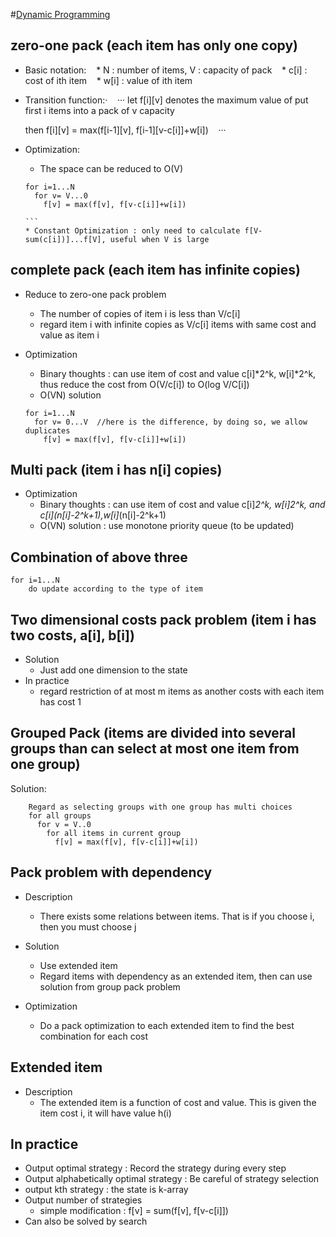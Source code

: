 #[Dynamic Programming](http://love-oriented.com/pack/)

## zero-one pack (each item has only one copy)

* Basic notation: 
    * N : number of items, V : capacity of pack
    * c[i] : cost of ith item
    * w[i] : value of ith item
    
* Transition function:·
    ···
    let f[i][v] denotes the maximum value of put first i items into a pack of v capacity
    
    then f[i][v] = max(f[i-1][v], f[i-1][v-c[i]]+w[i])
    ···
      
* Optimization:

    * The space can be reduced to O(V)
    ````
    for i=1...N
      for v= V...0   
        f[v] = max(f[v], f[v-c[i]]+w[i])  

    ```
    * Constant Optimization : only need to calculate f[V-sum(c[i])]...f[V], useful when V is large
    
## complete pack (each item has infinite copies)

* Reduce to zero-one pack problem
    * The number of copies of item i is less than V/c[i]
    * regard item i with infinite copies as V/c[i] items with same cost and value as item i
    
* Optimization
    * Binary thoughts : can use item of cost and value c[i]*2^k, w[i]*2^k, thus reduce the cost from O(V/c[i]) to O(log V/C[i])
    * O(VN) solution
    ```
    for i=1...N  
      for v= 0...V  //here is the difference, by doing so, we allow duplicates 
        f[v] = max(f[v], f[v-c[i]]+w[i]) 
    ```

       
## Multi pack (item i has n[i] copies)
* Optimization
    * Binary thoughts : can use item of cost and value c[i]*2^k, w[i]*2^k, and c[i]*(n[i]-2^k+1),w[i]*(n[i]-2^k+1)
    * O(VN) solution : use monotone priority queue (to be updated)
    
## Combination of above three
```
for i=1...N
    do update according to the type of item
```
    
## Two dimensional costs pack problem (item i has two costs, a[i], b[i])

* Solution
    * Just add one dimension to the state
* In practice
    * regard restriction of at most m items as another costs with each item has cost 1 
    
## Grouped Pack (items are divided into several groups than can select at most one  item from one group)
Solution:
```
    Regard as selecting groups with one group has multi choices 
    for all groups
      for v = V..0
        for all items in current group
          f[v] = max(f[v], f[v-c[i]]+w[i])
```
## Pack problem with dependency
* Description
    * There exists some relations between items. That is if you choose i, then you must choose j
  
* Solution
    * Use extended item 
    * Regard items with dependency as an extended item, then can use solution from group pack problem
    
* Optimization
    * Do a pack optimization to each extended item to find the best combination for each cost
  

## Extended item
* Description
    * The extended item is a function of cost and value. This is given the item cost i, it will have value h(i)

## In practice

* Output optimal strategy : Record the strategy during every step 
* Output alphabetically optimal strategy : Be careful of strategy selection
* output kth strategy : the state is k-array
* Output number of strategies
    * simple modification :  f[v] = sum(f[v], f[v-c[i]]) 
* Can also be solved by search
  
